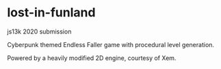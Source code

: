 # lost-in-funland
js13k 2020 submission

Cyberpunk themed Endless Faller game with procedural level generation.

Powered by a heavily modified 2D engine, courtesy of Xem.
